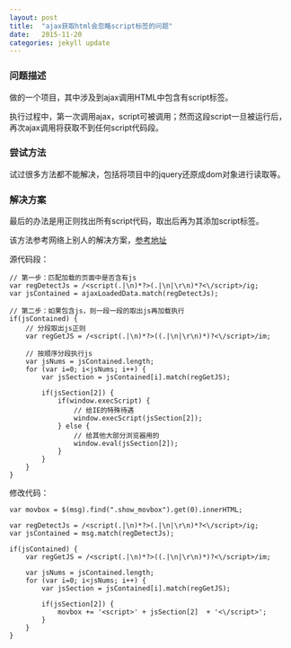 ```yaml
---
layout: post
title:  "ajax获取html会忽略script标签的问题"
date:   2015-11-20
categories: jekyll update
---
```



### 问题描述

 做的一个项目，其中涉及到ajax调用HTML中包含有script标签。

 执行过程中，第一次调用ajax，script可被调用；然而这段script一旦被运行后，再次ajax调用将获取不到任何script代码段。

### 尝试方法

 试过很多方法都不能解决，包括将项目中的jquery还原成dom对象进行读取等。

### 解决方案

 最后的办法是用正则找出所有script代码，取出后再为其添加script标签。

 该方法参考网络上别人的解决方案，[参考地址](http://www.impng.com/web-dev/execscript-loaded-by-ajax.html)

 源代码段：

	// 第一步：匹配加载的页面中是否含有js
	var regDetectJs = /<script(.|\n)*?>(.|\n|\r\n)*?<\/script>/ig;
	var jsContained = ajaxLoadedData.match(regDetectJs);

	// 第二步：如果包含js，则一段一段的取出js再加载执行
	if(jsContained) {
		// 分段取出js正则
		var regGetJS = /<script(.|\n)*?>((.|\n|\r\n)*)?<\/script>/im;

		// 按顺序分段执行js
		var jsNums = jsContained.length;
		for (var i=0; i<jsNums; i++) {
			var jsSection = jsContained[i].match(regGetJS);

			if(jsSection[2]) {
				if(window.execScript) {
					// 给IE的特殊待遇
					window.execScript(jsSection[2]);
				} else {
					// 给其他大部分浏览器用的
					window.eval(jsSection[2]);
				}
			}
		}
	}

 修改代码：

	var movbox = $(msg).find(".show_movbox").get(0).innerHTML;

	var regDetectJs = /<script(.|\n)*?>(.|\n|\r\n)*?<\/script>/ig;
	var jsContained = msg.match(regDetectJs);

	if(jsContained) {
		var regGetJS = /<script(.|\n)*?>((.|\n|\r\n)*)?<\/script>/im;

		var jsNums = jsContained.length;
		for (var i=0; i<jsNums; i++) {
			var jsSection = jsContained[i].match(regGetJS);

			if(jsSection[2]) {
				movbox += '<script>' + jsSection[2]  + '<\/script>';
			}
		}
	}
